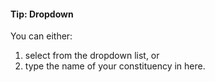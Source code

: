 #### Tip: Dropdown

You can either:

1. select from the dropdown list, or 
1. type the name of your constituency in here.